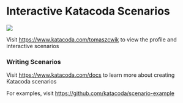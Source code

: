 # Interactive Katacoda Scenarios

[![](http://shields.katacoda.com/katacoda/tomaszcwik/count.svg)](https://www.katacoda.com/tomaszcwik "Get your profile on Katacoda.com")

Visit https://www.katacoda.com/tomaszcwik to view the profile and interactive scenarios

### Writing Scenarios
Visit https://www.katacoda.com/docs to learn more about creating Katacoda scenarios

For examples, visit https://github.com/katacoda/scenario-example
